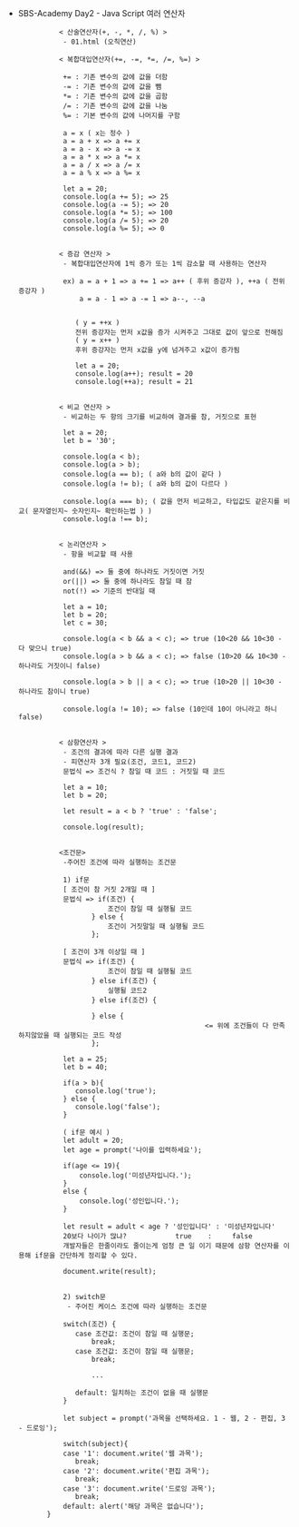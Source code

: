 - SBS-Academy Day2 - Java Script 여러 연산자
  
                < 산술연산자(+, -, *, /, %) >
                 - 01.html (오칙연산)

                < 복합대입연산자(+=, -=, *=, /=, %=) >

                 += : 기존 변수의 값에 값을 더함
                 -= : 기존 변수의 값에 값을 뺌
                 *= : 기존 변수의 값에 값을 곱함
                 /= : 기존 변수의 값에 값을 나눔
                 %= : 기본 변수의 값에 나머지를 구함

                 a = x ( x는 정수 )
                 a = a + x => a += x
                 a = a - x => a -= x
                 a = a * x => a *= x
                 a = a / x => a /= x
                 a = a % x => a %= x

                 let a = 20;
                 console.log(a += 5); => 25
                 console.log(a -= 5); => 20
                 console.log(a *= 5); => 100
                 console.log(a /= 5); => 20
                 console.log(a %= 5); => 0


                < 증감 연산자 >
                 - 복합대입연산자에 1씩 증가 또는 1씩 감소할 때 사용하는 연산자

                 ex) a = a + 1 => a += 1 => a++ ( 후위 증강자 ), ++a ( 전위 증강자 )
                     a = a - 1 => a -= 1 => a--, --a


                    ( y = ++x )
                    전위 증강자는 먼저 x값을 증가 시켜주고 그대로 값이 앞으로 전해짐
                    ( y = x++ )
                    후위 증강자는 먼저 x값을 y에 넘겨주고 x값이 증가됨 
                    
                    let a = 20;
                    console.log(a++); result = 20
                    console.log(++a); result = 21


                < 비교 연산자 >
                 - 비교하는 두 항의 크기를 비교하여 결과를 참, 거짓으로 표현

                 let a = 20;
                 let b = '30';

                 console.log(a < b);
                 console.log(a > b);
                 console.log(a == b); ( a와 b의 값이 같다 )
                 console.log(a != b); ( a와 b의 값이 다르다 )

                 console.log(a === b); ( 값을 먼저 비교하고, 타입값도 같은지를 비교( 문자열인지~ 숫자인지~ 확인하는법 ) )
                 console.log(a !== b);


                < 논리연산자 >
                 - 항을 비교할 때 사용

                 and(&&) => 둘 중에 하나라도 거짓이면 거짓
                 or(||) => 둘 중에 하나라도 참일 때 참
                 not(!) => 기준의 반대일 때

                 let a = 10;
                 let b = 20;
                 let c = 30;

                 console.log(a < b && a < c); => true (10<20 && 10<30 - 다 맞으니 true)
                 console.log(a > b && a < c); => false (10>20 && 10<30 - 하나라도 거짓이니 false)

                 console.log(a > b || a < c); => true (10>20 || 10<30 - 하나라도 참이니 true)

                 console.log(a != 10); => false (10인데 10이 아니라고 하니 false)
                 

                < 삼항연산자 >
                 - 조건의 결과에 따라 다른 실행 결과
                 - 피연산자 3개 필요(조건, 코드1, 코드2)
                 문법식 => 조건식 ? 참일 때 코드 : 거짓일 때 코드

                 let a = 10;
                 let b = 20;

                 let result = a < b ? 'true' : 'false';

                 console.log(result);


                <조건문>
                 -주어진 조건에 따라 실행하는 조건문
                
                 1) if문
                 [ 조건이 참 거짓 2개일 때 ]
                 문법식 => if(조건) {
                            조건이 참일 때 실행될 코드
                        } else {
                            조건이 거짓말일 때 실행될 코드
                        };

                 [ 조건이 3개 이상일 때 ]
                 문법식 => if(조건) {
                            조건이 참일 때 실행될 코드
                        } else if(조건) {
                            실행될 코드2
                        } else if(조건) {
                            
                        } else {
                                                    <= 위에 조건들이 다 만족하지않았을 때 실행되는 코드 작성
                        };

                 let a = 25;
                 let b = 40;
                 
                 if(a > b){
                    console.log('true');
                 } else {
                    console.log('false');
                 }

                 ( if문 예시 )
                 let adult = 20;
                 let age = prompt('나이를 입력하세요');

                 if(age <= 19){
                     console.log('미성년자입니다.');
                 } 
                 else {
                     console.log('성인입니다.');
                 }
                
                 let result = adult < age ? '성인입니다' : '미성년자입니다'
                 20보다 나이가 많냐?            true    :     false
                 개발자들은 한줄이라도 줄이는게 엄청 큰 일 이기 때문에 삼항 연산자를 이용해 if문을 간단하게 정리할 수 있다.

                 document.write(result);


                 2) switch문
                  - 주어진 케이스 조건에 따라 실행하는 조건문

                 switch(조건) {
                    case 조건값: 조건이 참일 때 실행문;
                        break;
                    case 조건값: 조건이 참일 때 실행문;
                        break;

                        ...

                    default: 일치하는 조건이 없을 때 실행문
                 } 

                 let subject = prompt('과목을 선택하세요. 1 - 웹, 2 - 편집, 3 - 드로잉');

                 switch(subject){
                 case '1': document.write('웹 과목');
                    break;
                 case '2': document.write('편집 과목');
                    break;
                 case '3': document.write('드로잉 과목');
                    break;
                 default: alert('해당 과목은 없습니다');
             }
